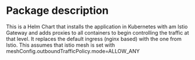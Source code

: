 # Package description

This is a Helm Chart that installs the application in Kubernetes with am Istio Gateway and adds proxies to all 
containers to begin controlling the traffic at that level. It replaces the default ingress (nginx based) with the
one from Istio. 
This assumes that istio mesh is set with meshConfig.outboundTrafficPolicy.mode=ALLOW_ANY


